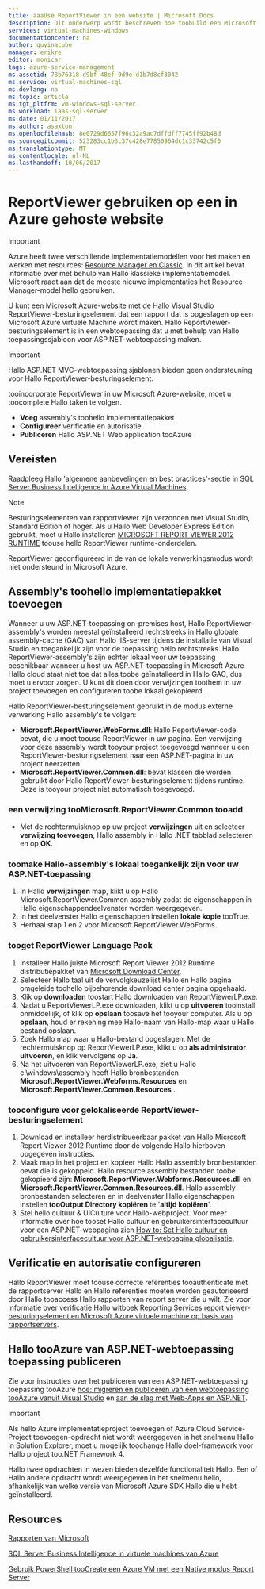 ```yaml
---
title: aaaUse ReportViewer in een website | Microsoft Docs
description: Dit onderwerp wordt beschreven hoe toobuild een Microsoft Azure-website met Hallo Visual Studio ReportViewer-besturingselement dat wordt een rapport opgeslagen op een Microsoft Azure virtuele Machine.
services: virtual-machines-windows
documentationcenter: na
author: guyinacube
manager: erikre
editor: monicar
tags: azure-service-management
ms.assetid: 78b76318-d9bf-48ef-9d9e-d1b7d8cf3042
ms.service: virtual-machines-sql
ms.devlang: na
ms.topic: article
ms.tgt_pltfrm: vm-windows-sql-server
ms.workload: iaas-sql-server
ms.date: 01/11/2017
ms.author: asaxton
ms.openlocfilehash: 8e0729d6657f96c32a9ac7dffdff7745ff92b48d
ms.sourcegitcommit: 523283cc1b3c37c428e77850964dc1c33742c5f0
ms.translationtype: MT
ms.contentlocale: nl-NL
ms.lasthandoff: 10/06/2017
---
```

# <a name="use-reportviewer-in-a-web-site-hosted-in-azure"></a>ReportViewer gebruiken op een in Azure gehoste website
> [!IMPORTANT] 
> Azure heeft twee verschillende implementatiemodellen voor het maken en werken met resources: [Resource Manager en Classic](../../../azure-resource-manager/resource-manager-deployment-model.md). In dit artikel bevat informatie over met behulp van Hallo klassieke implementatiemodel. Microsoft raadt aan dat de meeste nieuwe implementaties het Resource Manager-model hello gebruiken.

U kunt een Microsoft Azure-website met de Hallo Visual Studio ReportViewer-besturingselement dat een rapport dat is opgeslagen op een Microsoft Azure virtuele Machine wordt maken. Hallo ReportViewer-besturingselement is in een webtoepassing dat u met behulp van Hallo toepassingssjabloon voor ASP.NET-webtoepassing maken.

> [!IMPORTANT]
> Hallo ASP.NET MVC-webtoepassing sjablonen bieden geen ondersteuning voor Hallo ReportViewer-besturingselement.

tooincorporate ReportViewer in uw Microsoft Azure-website, moet u toocomplete Hallo taken te volgen.

* **Voeg** assembly's toohello implementatiepakket
* **Configureer** verificatie en autorisatie
* **Publiceren** Hallo ASP.NET Web application tooAzure

## <a name="prerequisites"></a>Vereisten
Raadpleeg Hallo 'algemene aanbevelingen en best practices'-sectie in [SQL Server Business Intelligence in Azure Virtual Machines](../classic/ps-sql-bi.md).

> [!NOTE]
> Besturingselementen van rapportviewer zijn verzonden met Visual Studio, Standard Edition of hoger. Als u Hallo Web Developer Express Edition gebruikt, moet u Hallo installeren [MICROSOFT REPORT VIEWER 2012 RUNTIME](https://www.microsoft.com/download/details.aspx?id=35747) toouse hello ReportViewer runtime-onderdelen.
> 
> ReportViewer geconfigureerd in de van de lokale verwerkingsmodus wordt niet ondersteund in Microsoft Azure.

## <a name="adding-assemblies-toohello-deployment-package"></a>Assembly's toohello implementatiepakket toevoegen
Wanneer u uw ASP.NET-toepassing on-premises host, Hallo ReportViewer-assembly's worden meestal geïnstalleerd rechtstreeks in Hallo globale assembly-cache (GAC) van Hallo IIS-server tijdens de installatie van Visual Studio en toegankelijk zijn voor de toepassing hello rechtstreeks. Hallo ReportViewer-assembly's zijn echter lokaal voor uw toepassing beschikbaar wanneer u host uw ASP.NET-toepassing in Microsoft Azure Hallo cloud staat niet toe dat alles toobe geïnstalleerd in Hallo GAC, dus moet u ervoor zorgen. U kunt dit doen door verwijzingen toothem in uw project toevoegen en configureren toobe lokaal gekopieerd.

Hallo ReportViewer-besturingselement gebruikt in de modus externe verwerking Hallo assembly's te volgen:

* **Microsoft.ReportViewer.WebForms.dll**: Hallo ReportViewer-code bevat, die u moet toouse ReportViewer in uw pagina. Een verwijzing voor deze assembly wordt tooyour project toegevoegd wanneer u een ReportViewer-besturingselement naar een ASP.NET-pagina in uw project neerzetten.
* **Microsoft.ReportViewer.Common.dll**: bevat klassen die worden gebruikt door Hallo ReportViewer-besturingselement tijdens runtime. Deze is tooyour project niet automatisch toegevoegd.

### <a name="tooadd-a-reference-toomicrosoftreportviewercommon"></a>een verwijzing tooMicrosoft.ReportViewer.Common tooadd
* Met de rechtermuisknop op uw project **verwijzingen** uit en selecteer **verwijzing toevoegen**, Hallo assembly in Hallo .NET tabblad selecteren en op **OK**.

### <a name="toomake-hello-assemblies-locally-accessible-by-your-aspnet-application"></a>toomake Hallo-assembly's lokaal toegankelijk zijn voor uw ASP.NET-toepassing
1. In Hallo **verwijzingen** map, klikt u op Hallo Microsoft.ReportViewer.Common assembly zodat de eigenschappen in Hallo eigenschappendeelvenster worden weergegeven.
2. In het deelvenster Hallo eigenschappen instellen **lokale kopie** tooTrue.
3. Herhaal stap 1 en 2 voor Microsoft.ReportViewer.WebForms.

### <a name="tooget-reportviewer-language-pack"></a>tooget ReportViewer Language Pack
1. Installeer Hallo juiste Microsoft Report Viewer 2012 Runtime distributiepakket van [Microsoft Download Center](http://go.microsoft.com/fwlink/?LinkId=317386).
2. Selecteer Hallo taal uit de vervolgkeuzelijst Hallo en Hallo pagina omgeleide toohello bijbehorende download center pagina opgehaald.
3. Klik op **downloaden** toostart Hallo downloaden van ReportViewerLP.exe.
4. Nadat u ReportViewerLP.exe downloaden, klikt u op **uitvoeren** tooinstall onmiddellijk, of klik op **opslaan** toosave het tooyour computer. Als u op **opslaan**, houd er rekening mee Hallo-naam van Hallo-map waar u Hallo bestand opslaan.
5. Zoek Hallo map waar u Hallo-bestand opgeslagen. Met de rechtermuisknop op ReportViewerLP.exe, klikt u op **als administrator uitvoeren**, en klik vervolgens op **Ja**.
6. Na het uitvoeren van ReportViewerLP.exe, ziet u Hallo c:\windows\assembly heeft Hallo bronbestanden **Microsoft.ReportViewer.Webforms.Resources** en **Microsoft.ReportViewer.Common.Resources** .

### <a name="tooconfigure-for-localized-reportviewer-control"></a>tooconfigure voor gelokaliseerde ReportViewer-besturingselement
1. Download en installeer herdistribueerbaar pakket van Hallo Microsoft Report Viewer 2012 Runtime door de volgende Hallo hierboven opgegeven instructies.
2. Maak <language> map in het project en kopieer Hallo Hallo assembly bronbestanden bevat die is gekoppeld. Hallo resource assembly bestanden toobe gekopieerd zijn: **Microsoft.ReportViewer.Webforms.Resources.dll** en **Microsoft.ReportViewer.Common.Resources.dll**. Hallo assembly bronbestanden selecteren en in deelvenster Hallo eigenschappen instellen **tooOutput Directory kopiëren** te '**altijd kopiëren**'.
3. Stel hello cultuur & UICulture voor Hallo-webproject. Voor meer informatie over hoe tooset Hallo cultuur en gebruikersinterfacecultuur voor een ASP.NET-webpagina zien [How to: Set Hallo cultuur en gebruikersinterfacecultuur voor ASP.NET-webpagina globalisatie](http://go.microsoft.com/fwlink/?LinkId=237461).

## <a name="configuring-authentication-and-authorization"></a>Verificatie en autorisatie configureren
Hallo ReportViewer moet toouse correcte referenties tooauthenticate met de rapportserver Hallo en Hallo referenties moeten worden geautoriseerd door Hallo tooaccess Hallo rapporten van report server die u wilt. Zie voor informatie over verificatie Hallo witboek [Reporting Services report viewer-besturingselement en Microsoft Azure virtuele machine op basis van rapportservers](https://msdn.microsoft.com/library/azure/dn753698.aspx).

## <a name="publish-hello-aspnet-web-application-tooazure"></a>Hallo tooAzure van ASP.NET-webtoepassing toepassing publiceren
Zie voor instructies over het publiceren van een ASP.NET-webtoepassing toepassing tooAzure [hoe: migreren en publiceren van een webtoepassing tooAzure vanuit Visual Studio](../../../vs-azure-tools-migrate-publish-web-app-to-cloud-service.md) en [aan de slag met Web-Apps en ASP.NET](../../../app-service-web/app-service-web-get-started-dotnet.md).

> [!IMPORTANT]
> Als hello Azure implementatieproject toevoegen of Azure Cloud Service-Project toevoegen-opdracht niet wordt weergegeven in het snelmenu Hallo in Solution Explorer, moet u mogelijk toochange Hallo doel-framework voor Hallo project too.NET Framework 4.
> 
> Hallo twee opdrachten in wezen bieden dezelfde functionaliteit Hallo. Een of Hallo andere opdracht wordt weergegeven in het snelmenu hello, afhankelijk van welke versie van Microsoft Azure SDK Hallo die u hebt geïnstalleerd.
> 
> 

## <a name="resources"></a>Resources
[Rapporten van Microsoft](http://go.microsoft.com/fwlink/?LinkId=205399)

[SQL Server Business Intelligence in virtuele machines van Azure](../classic/ps-sql-bi.md)

[Gebruik PowerShell tooCreate een Azure VM met een Native modus Report Server](../classic/ps-sql-report.md)

